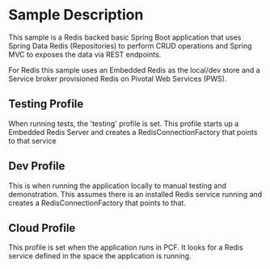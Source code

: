 # Sample Description

This sample is a Redis backed basic Spring Boot application that uses Spring Data Redis (Repositories) to perform CRUD operations and Spring MVC to exposes the data via REST endpoints.

For Redis this sample uses an Embedded Redis as the local/dev store and a Service broker provisioned Redis on Pivotal Web Services (PWS).

## Testing Profile

When running tests, the 'testing' profile is set. This profile starts up a Embedded Redis Server and creates a RedisConnectionFactory that points to that service

## Dev Profile

This is when running the application locally to manual testing and demonstration. This assumes there is an installed Redis service running and creates a RedisConnectionFactory that points to that.

## Cloud Profile

This profile is set when the application runs in PCF. It looks for a Redis service defined in the space the application is running.

